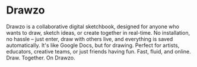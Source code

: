 # Drawzo

Drawzo is a collaborative digital sketchbook, designed for anyone who wants to draw, sketch ideas, or create together in real-time. No installation, no hassle – just enter, draw with others live, and everything is saved automatically. It's like Google Docs, but for drawing. Perfect for artists, educators, creative teams, or just friends having fun. Fast, fluid, and online. Draw. Together. On Drawzo.
